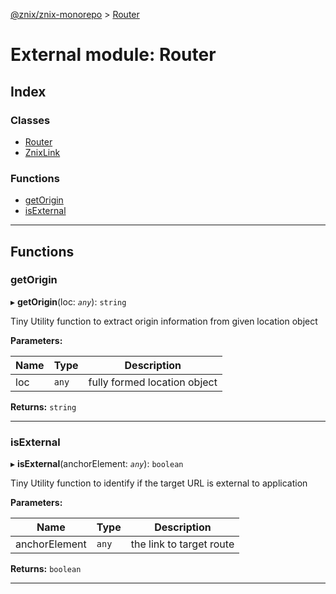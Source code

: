 [@znix/znix-monorepo](../README.md) > [Router](../modules/router.md)

# External module: Router

## Index

### Classes

* [Router](../classes/router.router-1.md)
* [ZnixLink](../classes/router.znixlink.md)

### Functions

* [getOrigin](router.md#getorigin)
* [isExternal](router.md#isexternal)

---

## Functions

<a id="getorigin"></a>

###  getOrigin

▸ **getOrigin**(loc: *`any`*): `string`

Tiny Utility function to extract origin information from given location object

**Parameters:**

| Name | Type | Description |
| ------ | ------ | ------ |
| loc | `any` |  fully formed location object |

**Returns:** `string`

___
<a id="isexternal"></a>

###  isExternal

▸ **isExternal**(anchorElement: *`any`*): `boolean`

Tiny Utility function to identify if the target URL is external to application

**Parameters:**

| Name | Type | Description |
| ------ | ------ | ------ |
| anchorElement | `any` |  the <a> link to target route |

**Returns:** `boolean`

___

